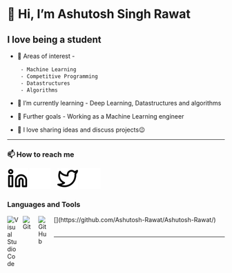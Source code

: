 # 👋 Hi, I’m Ashutosh Singh Rawat

## I love being a student

- 👀 Areas of interest -

       - Machine Learning
       - Competitive Programming
       - Datastructures
       - Algorithms

- 🌱 I’m currently learning - Deep Learning, Datastructures and algorithms

- 🎈 Further goals - Working as a Machine Learning engineer

- 💞️ I love sharing ideas and discuss projects😉

---

### 📫 How to reach me

[![linkedin](./img/linkedin-light.svg)](https://linkedin.com/in/ashutosh-singh-rawat-ml#gh-light-mode-only)
[![linkedin](./img/linkedin-dark.svg)](https://linkedin.com/in/ashutosh-singh-rawat-ml#gh-dark-mode-only)
&nbsp;&nbsp;
[![twitter](./img/twitter-light.svg)](https://twitter.com/AshutoshSRawat#gh-light-mode-only)
[![twitter](./img/twitter-dark.svg)](https://twitter.com/AshutoshSRawat#gh-dark-mode-only)
&nbsp;&nbsp;

### Languages and Tools

<img align="left" alt="Visual Studio Code" width="26px" src="https://cdn.jsdelivr.net/gh/devicons/devicon/icons/vscode/vscode-original.svg" style="padding-right:10px;" />
<img align="left" alt="Git" width="26px" src="https://cdn.jsdelivr.net/gh/devicons/devicon/icons/git/git-original.svg" style="padding-right:10px;" />
[<img align="left" alt="GitHub" width="26px" src="https://user-images.githubusercontent.com/3369400/139447912-e0f43f33-6d9f-45f8-be46-2df5bbc91289.png" style="padding-right:10px;" />](https://github.com/Ashutosh-Rawat/Ashutosh-Rawat/)

<br />
<br />

---

[machine-learning]:<https://coursera.org/share/19f029944e10b37c18e4875e98ec17d6>
[linkedin]:<https://www.linkedin.com/in/ashutosh-singh-rawat-ml/>
[twitter]:<https://www.twitter.com/AshutoshSRawat>

<!---
Ashutosh-Rawat/Ashutosh-Rawat is a ✨ special ✨ repository because its `README.md` (this file) appears on your GitHub profile.
You can click the Preview link to take a look at your changes.
--->
